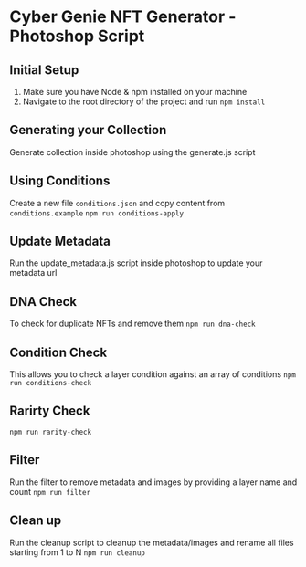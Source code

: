 # Cyber Genie NFT Generator - Photoshop Script

## Initial Setup
1. Make sure you have Node & npm installed on your machine
2. Navigate to the root directory of the project and run `npm install`

## Generating your Collection
Generate collection inside photoshop using the generate.js script

## Using Conditions
Create a new file `conditions.json` and copy content from `conditions.example`
`npm run conditions-apply`

## Update Metadata
Run the update_metadata.js script inside photoshop to update your metadata url

## DNA Check
To check for duplicate NFTs and remove them
`npm run dna-check`

## Condition Check
This allows you to check a layer condition against an array of conditions
`npm run conditions-check`

## Rarirty Check
`npm run rarity-check`

## Filter
Run the filter to remove metadata and images by providing a layer name and count
`npm run filter`

## Clean up
Run the cleanup script to cleanup the metadata/images and rename all files starting from 1 to N
`npm run cleanup`
